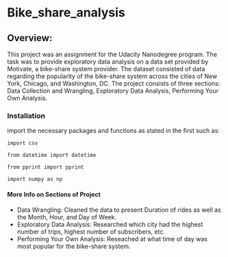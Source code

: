 # Bike_share_analysis

## Overview:
This project was an assignment for the Udacity Nanodegree program.
The task was to provide exploratory data analysis on a data set provided by Motivate, a bike-share system provider.
The dataset consisted of data regarding the popularity of the bike-share system across the cities of New York, Chicago, and Washington, DC.
The project consists of three sections: Data Collection and Wrangling, Exploratory Data Analysis, Performing Your Own Analysis.

### Installation
import the necessary packages and functions as stated in the first such as:

`import csv`

`from datetime import datetime`

`from pprint import pprint`

`import numpy as np`


#### More Info on Sections of Project
* Data Wrangling: Cleaned the data to present Duration of rides as well as the Month, Hour, and Day of Week.
* Exploratory Data Analysis: Researched which city had the highest number of trips, highest number of subscribers, etc.
* Performing Your Own Analysis: Reseached at what time of day was most popular for the bike-share system.






